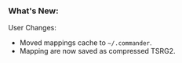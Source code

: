 ### What's New:

User Changes:

* Moved mappings cache to `~/.commander`.
* Mapping are now saved as compressed TSRG2.